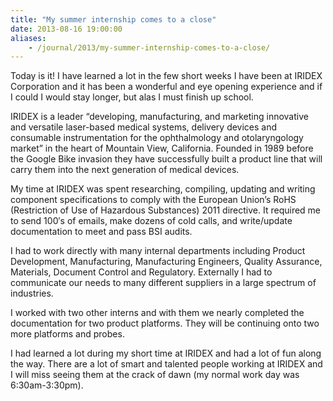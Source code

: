 ```yaml
---
title: "My summer internship comes to a close"
date: 2013-08-16 19:00:00
aliases:
    - /journal/2013/my-summer-internship-comes-to-a-close/
---
```


Today is it! I have learned a lot in the few short weeks I have been at IRIDEX Corporation and it has been a wonderful and eye opening experience and if I could I would stay longer, but alas I must finish up school.

IRIDEX is a leader “developing, manufacturing, and marketing innovative and versatile laser-based medical systems, delivery devices and consumable instrumentation for the ophthalmology and otolaryngology market” in the heart of Mountain View, California. Founded in 1989 before the Google Bike invasion they have successfully built a product line that will carry them into the next generation of medical devices.

My time at IRIDEX was spent researching, compiling, updating and writing component specifications to comply with the European Union’s RoHS (Restriction of Use of Hazardous Substances) 2011 directive. It required me to send 100′s of emails, make dozens of cold calls, and write/update documentation to meet and pass BSI audits.

I had to work directly with many internal departments including Product Development, Manufacturing, Manufacturing Engineers, Quality Assurance, Materials, Document Control and Regulatory. Externally I had to communicate our needs to many different suppliers in a large spectrum of industries.

I worked with two other interns and with them we nearly completed the documentation for two product platforms. They will be continuing onto two more platforms and probes.

I had learned a lot during my short time at IRIDEX and had a lot of fun along the way. There are a lot of smart and talented people working at IRIDEX and I will miss seeing them at the crack of dawn (my normal work day was 6:30am-3:30pm).
